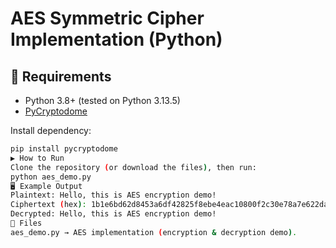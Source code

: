 # AES Symmetric Cipher Implementation (Python)
## 📌 Requirements
- Python 3.8+ (tested on Python 3.13.5)
- [PyCryptodome](https://pypi.org/project/pycryptodome/)

Install dependency:
```bash
pip install pycryptodome
▶️ How to Run
Clone the repository (or download the files), then run:
python aes_demo.py
🖥️ Example Output
Plaintext: Hello, this is AES encryption demo!
Ciphertext (hex): 1b1e6bd62d8453a6df42825f8ebe4eac10800f2c30e78a7e622da251575df33b5078fc1495384986d72a12d0f22edf0875930daa496239e8b7940096a58e69c4a8aabcfd785c5a4296db21523b0b8369
Decrypted: Hello, this is AES encryption demo!
📄 Files
aes_demo.py → AES implementation (encryption & decryption demo).
